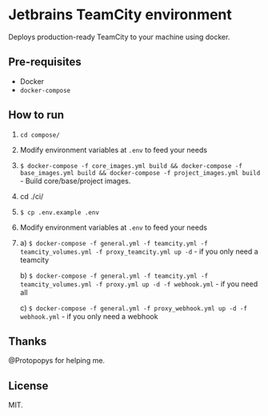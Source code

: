 # Jetbrains TeamCity environment

Deploys production-ready TeamCity to your machine using docker.

## Pre-requisites
* Docker
* `docker-compose`

## How to run
1. `cd compose/`
2. Modify environment variables at `.env` to feed your needs

3. `$ docker-compose -f core_images.yml build && docker-compose -f base_images.yml build && docker-compose -f project_images.yml build` - Build core/base/project images.

4. cd ./ci/

5. `$ cp .env.example .env`

6.  Modify environment variables at `.env` to feed your needs

7. a) `$ docker-compose -f general.yml -f teamcity.yml -f teamcity_volumes.yml -f proxy_teamcity.yml up -d` - if you only need a teamcity
   
   b) `$ docker-compose -f general.yml -f teamcity.yml -f teamcity_volumes.yml -f proxy.yml up -d -f webhook.yml` - if you need all
   
   c) `$ docker-compose -f general.yml -f proxy_webhook.yml up -d -f webhook.yml` - if you only need a webhook

## Thanks
@Protopopys for helping me. 

## License
MIT.
